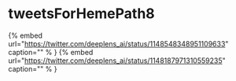 # tweetsForHemePath8

{% embed url="https://twitter.com/deeplens_ai/status/1148548348951109633"  caption="" % }
{% embed url="https://twitter.com/deeplens_ai/status/1148187971310559235"  caption="" % }
